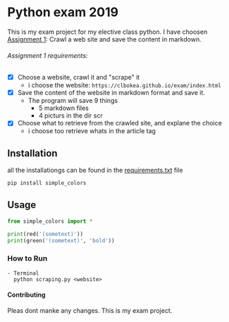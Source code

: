 # Python exam 2019
This is my exam project for my elective class python. I have choosen 
[Assignment 1](https://clbokea.github.io/exam/assignment_1.html): Crawl a web site and save the content in markdown.


###### Assignment 1 requirements:
- [x] Choose a website, crawl it and "scrape" it
    - i choose the website: `https://clbokea.github.io/exam/index.html`
- [x] Save the content of the website in markdown format and save it.
    - The program will save 9 things
        - 5 markdown files
        - 4 picturs in the dir scr
- [x] Choose what to retrieve from the crawled site, and explane the choice 
    - i choose too retrieve whats in the article tag



## Installation
all the installationgs can be found in the [requirements.txt](https://github.com/Veronique0165/web_crawl/blob/master/src/requirements.txt) file

```bash
pip install simple_colors
```

## Usage 

```python
from simple_colors import *

print(red('(sometext)'))
print(green('(sometext)', 'bold'))

```

### How to Run
```
- Terminal
  python scraping.py <website>
```

#### Contributing
Pleas dont manke any changes. This is my exam project. 
